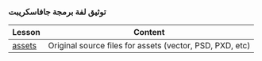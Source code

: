 
###  توثيق لفة برمجة جافاسكريبت

|  Lesson | Content |
| ------ |:-----:|
| [assets](./assets/README.md)|Original source files for assets (vector, PSD, PXD, etc)|
